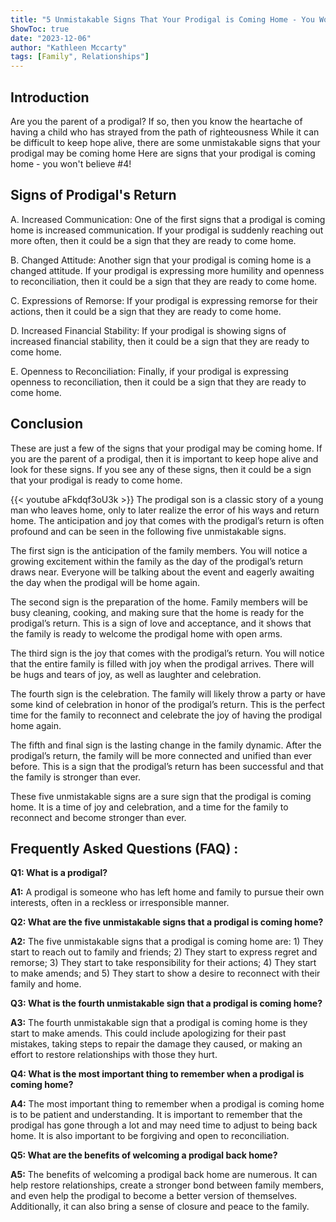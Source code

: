 ```yaml
---
title: "5 Unmistakable Signs That Your Prodigal is Coming Home - You Won't Believe #4!"
ShowToc: true 
date: "2023-12-06"
author: "Kathleen Mccarty" 
tags: [Family", Relationships"]
---
```

## Introduction

Are you the parent of a prodigal? If so, then you know the heartache of having a child who has strayed from the path of righteousness While it can be difficult to keep hope alive, there are some unmistakable signs that your prodigal may be coming home Here are  signs that your prodigal is coming home - you won't believe #4! 

## Signs of Prodigal's Return

A. Increased Communication: One of the first signs that a prodigal is coming home is increased communication. If your prodigal is suddenly reaching out more often, then it could be a sign that they are ready to come home. 

B. Changed Attitude: Another sign that your prodigal is coming home is a changed attitude. If your prodigal is expressing more humility and openness to reconciliation, then it could be a sign that they are ready to come home. 

C. Expressions of Remorse: If your prodigal is expressing remorse for their actions, then it could be a sign that they are ready to come home. 

D. Increased Financial Stability: If your prodigal is showing signs of increased financial stability, then it could be a sign that they are ready to come home. 

E. Openness to Reconciliation: Finally, if your prodigal is expressing openness to reconciliation, then it could be a sign that they are ready to come home. 

## Conclusion

These are just a few of the signs that your prodigal may be coming home. If you are the parent of a prodigal, then it is important to keep hope alive and look for these signs. If you see any of these signs, then it could be a sign that your prodigal is ready to come home.

{{< youtube aFkdqf3oU3k >}} 
The prodigal son is a classic story of a young man who leaves home, only to later realize the error of his ways and return home. The anticipation and joy that comes with the prodigal’s return is often profound and can be seen in the following five unmistakable signs. 

The first sign is the anticipation of the family members. You will notice a growing excitement within the family as the day of the prodigal’s return draws near. Everyone will be talking about the event and eagerly awaiting the day when the prodigal will be home again. 

The second sign is the preparation of the home. Family members will be busy cleaning, cooking, and making sure that the home is ready for the prodigal’s return. This is a sign of love and acceptance, and it shows that the family is ready to welcome the prodigal home with open arms. 

The third sign is the joy that comes with the prodigal’s return. You will notice that the entire family is filled with joy when the prodigal arrives. There will be hugs and tears of joy, as well as laughter and celebration. 

The fourth sign is the celebration. The family will likely throw a party or have some kind of celebration in honor of the prodigal’s return. This is the perfect time for the family to reconnect and celebrate the joy of having the prodigal home again. 

The fifth and final sign is the lasting change in the family dynamic. After the prodigal’s return, the family will be more connected and unified than ever before. This is a sign that the prodigal’s return has been successful and that the family is stronger than ever. 

These five unmistakable signs are a sure sign that the prodigal is coming home. It is a time of joy and celebration, and a time for the family to reconnect and become stronger than ever.

## Frequently Asked Questions (FAQ) :
**Q1: What is a prodigal?**

**A1:** A prodigal is someone who has left home and family to pursue their own interests, often in a reckless or irresponsible manner. 

**Q2: What are the five unmistakable signs that a prodigal is coming home?**

**A2:** The five unmistakable signs that a prodigal is coming home are: 1) They start to reach out to family and friends; 2) They start to express regret and remorse; 3) They start to take responsibility for their actions; 4) They start to make amends; and 5) They start to show a desire to reconnect with their family and home. 

**Q3: What is the fourth unmistakable sign that a prodigal is coming home?**

**A3:** The fourth unmistakable sign that a prodigal is coming home is they start to make amends. This could include apologizing for their past mistakes, taking steps to repair the damage they caused, or making an effort to restore relationships with those they hurt. 

**Q4: What is the most important thing to remember when a prodigal is coming home?**

**A4:** The most important thing to remember when a prodigal is coming home is to be patient and understanding. It is important to remember that the prodigal has gone through a lot and may need time to adjust to being back home. It is also important to be forgiving and open to reconciliation. 

**Q5: What are the benefits of welcoming a prodigal back home?**

**A5:** The benefits of welcoming a prodigal back home are numerous. It can help restore relationships, create a stronger bond between family members, and even help the prodigal to become a better version of themselves. Additionally, it can also bring a sense of closure and peace to the family.



